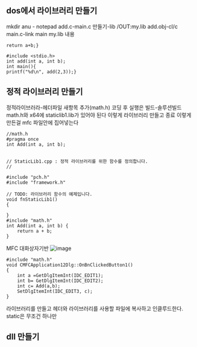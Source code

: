 ## dos에서 라이브러리 만들기
 mkdir anu - notepad add.c-main.c 만들기-lib /OUT:my.lib add.obj-cl/c main.c-link main my.lib
 내용 
```int add(int a, int b){
return a+b;}
```
```
#include <stdio.h>
int add(int a, int b);
int main(){
printf("%d\n", add(2,3));}
```
## 정적 라이브러리 만들기
정적라이브러라-헤더파일 새항목 추가(math.h)
코딩 후 실행은 빌드-솔루션빌드 math.h와 x64에 staticlib1.lib가 있어야 된다 이렇게 라이브러리 만들고 종료 이렇게 만든걸 mfc 파일안에 집어넣는다
```
//math.h
#pragma once
int Add(int a, int b);
```
```

// StaticLib1.cpp : 정적 라이브러리를 위한 함수를 정의합니다.
//

#include "pch.h"
#include "framework.h"

// TODO: 라이브러리 함수의 예제입니다.
void fnStaticLib1()
{
	
}
#include "math.h"
int Add(int a, int b) {
	return a + b;
}
```


MFC 대화상자기반
![image](https://github.com/gryrryfh/visual-programming/assets/50912987/9e247de2-5ecf-4843-b299-211ca9b59f15)
```mfc
#include "math.h"
void CMFCApplication12Dlg::OnBnClickedButton1()
{
	int a =GetDlgItemInt(IDC_EDIT1);
	int b= GetDlgItemInt(IDC_EDIT2);
	int c= Add(a,b);
	SetDlgItemInt(IDC_EDIT3, c);
}

```
라이브러리를 만들고 헤더와 라이브러리를 사용할 파일에 복사하고 인클루드한다.
static은 무조건 하나만

## dll 만들기


